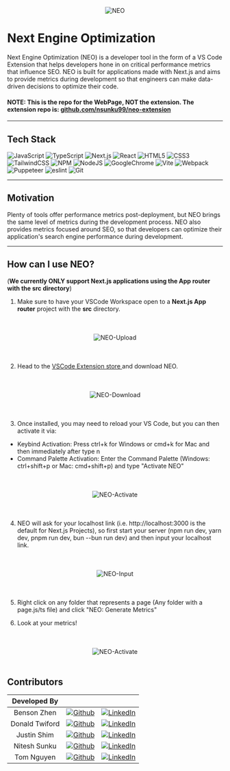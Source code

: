 <p align="center">
    <img src="media/NEO-banner.png" alt="NEO">
</p>

# Next Engine Optimization

Next Engine Optimization (NEO) is a developer tool in the form of a VS Code Extension that helps developers hone in on critical performance metrics that influence SEO. NEO is built for applications made with Next.js and aims to provide metrics during development so that engineers can make data-driven decisions to optimize their code.

#### NOTE: This is the repo for the WebPage, NOT the extension. The extension repo is: <a href='https://github.com/nsunku99/neo-extension'>github.com/nsunku99/neo-extension</a>

---

## Tech Stack

![JavaScript](https://img.shields.io/badge/javascript-%23323330.svg?style=for-the-badge&logo=javascript&logoColor=%23F7DF1E)
![TypeScript](https://img.shields.io/badge/TypeScript-007ACC?style=for-the-badge&logo=typescript&logoColor=white)
![Next.js](https://img.shields.io/badge/next.js-000000?style=for-the-badge&logo=nextdotjs&logoColor=white)
![React](https://img.shields.io/badge/React-20232A?style=for-the-badge&logo=react&logoColor=61DAFB)
![HTML5](https://img.shields.io/badge/html5-%23E34F26.svg?style=for-the-badge&logo=html5&logoColor=white)
![CSS3](https://img.shields.io/badge/css3-%231572B6.svg?style=for-the-badge&logo=css3&logoColor=white)
![TailwindCSS](https://img.shields.io/badge/Tailwind_CSS-38B2AC?style=for-the-badge&logo=tailwind-css&logoColor=white)
![NPM](https://img.shields.io/badge/npm-CB3837?style=for-the-badge&logo=npm&logoColor=white)
![NodeJS](https://img.shields.io/badge/node.js-6DA55F?style=for-the-badge&logo=node.js&logoColor=white)
![GoogleChrome](https://img.shields.io/badge/Google_chrome-4285F4?style=for-the-badge&logo=Google-chrome&logoColor=white)
![Vite](https://img.shields.io/badge/vite-%23646CFF.svg?style=for-the-badge&logo=vite&logoColor=white)
![Webpack](https://img.shields.io/badge/webpack-%238DD6F9.svg?style=for-the-badge&logo=webpack&logoColor=black)
![Puppeteer](https://img.shields.io/badge/Puppeteer-40B5A4?style=for-the-badge&logo=Puppeteer&logoColor=white)
![eslint](https://img.shields.io/badge/eslint-3A33D1?style=for-the-badge&logo=eslint&logoColor=white)
![Git](https://img.shields.io/badge/GIT-E44C30?style=for-the-badge&logo=git&logoColor=white)

<!-- ![Jest](https://img.shields.io/badge/-jest-%23C21325?style=for-the-badge&logo=jest&logoColor=white) -->

---

## Motivation

Plenty of tools offer performance metrics post-deployment, but NEO brings the same level of metrics during the development process. NEO also provides metrics focused around SEO, so that developers can optimize their application's search engine performance during development.

---

## How can I use NEO?

(**We currently ONLY support Next.js applications using the App router with the src directory**)

1. Make sure to have your VSCode Workspace open to a **Next.js App router** project with the **src** directory.

<div style="margin: 50px" align="center" >
    <img src="media/gifs/openNextProject.gif" alt="NEO-Upload">
</div>

2. Head to the <a href='https://marketplace.visualstudio.com/items?itemName=NextEngineOptimization.next-engine-optimization'>VSCode Extension store </a>and download NEO.

<div style="margin: 50px" align="center" >
    <img src="media/gifs/downloadExtension.gif" alt="NEO-Download">
</div>

3. Once installed, you may need to reload your VS Code, but you can then activate it via:

- Keybind Activation: Press ctrl+k for Windows or cmd+k for Mac and then immediately after type n
- Command Palette Activation: Enter the Command Palette (Windows: ctrl+shift+p or Mac: cmd+shift+p) and type "Activate NEO"

<div style="margin: 50px" align="center" >
    <img src="media/gifs/cpActivate.gif" alt="NEO-Activate">
</div>

4. NEO will ask for your localhost link (i.e. http://localhost:3000 is the default for Next.js Projects), so first start your server (npm run dev, yarn dev, pnpm run dev, bun --bun run dev) and then input your localhost link.

<div style="margin: 50px" align="center" >
    <img src="media/gifs/inputLink.gif" alt="NEO-Input">
</div>

5. Right click on any folder that represents a page (Any folder with a page.js/ts file) and click "NEO: Generate Metrics"

6. Look at your metrics!

<div style="margin: 50px" align="center" >
    <img src="media/gifs/GeneratingMetrics.gif" alt="NEO-Activate">
</div>

## Contributors

|  Developed By  |                                                                                                                                                 |                                                                                                                                              |
| :------------: | :---------------------------------------------------------------------------------------------------------------------------------------------: | :------------------------------------------------------------------------------------------------------------------------------------------: |
|  Benson Zhen   |  [![Github](https://img.shields.io/badge/github-%23121011.svg?style=for-the-badge&logo=github&logoColor=white)](https://github.com/bensonzhen)  |  [![LinkedIn](https://img.shields.io/badge/LinkedIn-%230077B5.svg?logo=linkedin&logoColor=white)](https://www.linkedin.com/in/bensonzhen/)   |
| Donald Twiford | [![Github](https://img.shields.io/badge/github-%23121011.svg?style=for-the-badge&logo=github&logoColor=white)](https://github.com/KrankyKnight) | [![LinkedIn](https://img.shields.io/badge/LinkedIn-%230077B5.svg?logo=linkedin&logoColor=white)](https://www.linkedin.com/in/donaldtwiford/) |
|  Justin Shim   |    [![Github](https://img.shields.io/badge/github-%23121011.svg?style=for-the-badge&logo=github&logoColor=white)](https://github.com/slip4k)    |  [![LinkedIn](https://img.shields.io/badge/LinkedIn-%230077B5.svg?logo=linkedin&logoColor=white)](https://www.linkedin.com/in/justinshim/)   |
|  Nitesh Sunku  |   [![Github](https://img.shields.io/badge/github-%23121011.svg?style=for-the-badge&logo=github&logoColor=white)](https://github.com/nsunku99)   |  [![LinkedIn](https://img.shields.io/badge/LinkedIn-%230077B5.svg?logo=linkedin&logoColor=white)](https://www.linkedin.com/in/niteshsunku/)  |
|   Tom Nguyen   |  [![Github](https://img.shields.io/badge/github-%23121011.svg?style=for-the-badge&logo=github&logoColor=white)](https://github.com/nguyentomt)  |  [![LinkedIn](https://img.shields.io/badge/LinkedIn-%230077B5.svg?logo=linkedin&logoColor=white)](https://www.linkedin.com/in/nguyentomt/)   |
